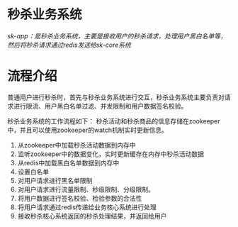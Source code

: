 # 秒杀业务系统

###### sk-app：是秒杀业务系统，主要是接收用户的秒杀请求，处理用户黑白名单等，然后将秒杀请求通过redis发送给sk-core系统

# 流程介绍
普通用户进行秒杀时，首先与秒杀业务系统进行交互，秒杀业务系统主要负责对请求进行限流、用户黑白名单过滤、并发限制和用户数据签名校验。

秒杀业务系统的工作流程如下：
秒杀活动和秒杀商品的信息存储在zookeeper中，并且可以使用zookeeper的watch机制实时更新信息。

1. 从zookeeper中加载秒杀活动数据到内存中
2. 监听zookeeper中的数据变化，实时更新缓存在内存中秒杀活动数据
3. 从redis中加载黑白名单数据到内存中
4. 设置白名单
5. 对用户请求进行黑名单限制
6. 对用户请求进行流量限制、秒级限制、分级限制。
7. 将用户数据进行签名校验、检验参数的合法性
8. 将用户请求通过redis传递给业务核心系统进行处理
9. 接收秒杀核心系统返回的秒杀处理结果，并返回给用户

